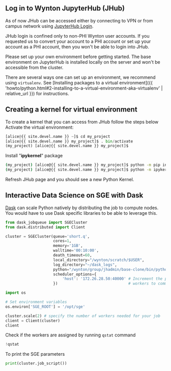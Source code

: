 ## Log in to Wynton JupyterHub (JHub)

As of now JHub can be accessed either by connecting to VPN or from campus network using [JupyterHub Login](https://jhub.wynton.ucsf.edu/hub/login).

JHub login is confined only to non-PHI Wynton user accounts. If you requested us to convert your account to a PHI account or set up your account as a PHI account, then you won't be able to login into JHub.

Please set up your own environment before getting started. The base environment on JupyterHub is installed locally on the server and won't be accessible from the cluster. 

There are several ways one can set up an environment, we recommend using `virtualenv`. See [Installing packages to a virtual environment]({{ 'howto/python.html#2-installing-to-a-virtual-environment-aka-virtualenv' | relative_url }}) for instructions.

## Creating a kernel for virtual environment

To create a kernel that you can access from JHub follow the steps below
Activate the virtual environment:

```python
[alice@{{ site.devel.name }} ~]$ cd my_project
[alice@{{ site.devel.name }} my_project]$ . bin/activate
(my_project) [alice@{{ site.devel.name }} my_project]$ 
```

Install "**ipykernel**" package

```bash
(my_project) [alice@{{ site.devel.name }} my_project]$ python -m pip install ipykernel
(my_project) [alice@{{ site.devel.name }} my_project]$ python -m ipykernel install --user --name=<my_project>
```

Refresh JHub page and you should see a new Python Kernel. 


## Interactive Data Science on SGE with Dask

[Dask](https://www.dask.org) can scale Python natively by distributing the job to compute nodes. You would have to use Dask specific libraries to be able to leverage this. 

```python
from dask_jobqueue import SGECluster
from dask.distributed import Client

cluster = SGECluster(queue='short.q',
                     cores=1,
                     memory='1GB',
                     walltime='00:10:00',
                     death_timeout=60,
                     local_directory="/wynton/scratch/$USER",
                     log_directory="~/dask_logs",
                     python="/wynton/group/jhadmin/base-clone/bin/python", # Python for Dask worker to use, visible to the grid nodes
                     scheduler_options={
                         'host': '172.26.28.50:40000' # Increment the port up from 40000 if it's taken. Needed for the Dask
                     })                               # workers to communicate back to the scheduler on the app server.
```

```python
import os

# Set environment variables
os.environ['SGE_ROOT'] = '/opt/sge'
```

```python
cluster.scale(2) # specify the number of workers needed for your job
client = Client(cluster)
client
```

Check if the workers are assigned by running `qstat` command 

```python
!qstat
```

To print the SGE parameters

```python
print(cluster.job_script())
```
